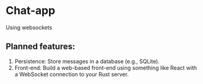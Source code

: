 # Chat-app 
Using websockets

## Planned features:
1. Persistence: Store messages in a database (e.g., SQLite).
2. Front-end: Build a web-based front-end using something like React with a WebSocket connection to your Rust server.
